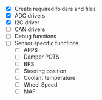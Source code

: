 - [x] Create required folders and files  
- [x] ADC drivers  
- [x] I2C driver  
- [ ] CAN drivers  
- [ ] Debug functions  
- [ ] Sensor specific functions  
  - [ ] APPS  
  - [ ] Damper POTS  
  - [ ] BPS  
  - [ ] Steering position  
  - [ ] Coolant temperature  
  - [ ] Wheel Speed  
  - [ ] MAF  
